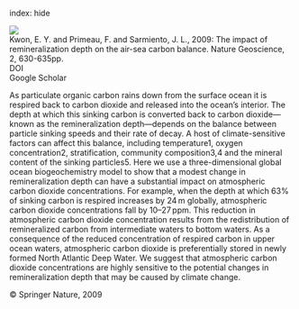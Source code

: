 index: hide

<div class="Citation">
    <div class="Citation-thumb CitationThumb-linked"  data-href="https://doi.org/10.1038/ngeo612">
      <img src="https://static.claimspace.cloud/climate-study-static/refs/thumbs/6/Kwon_et_al_2009-thumb.png" />
    </div>

  <div class="Citation-body">
    <div class="Citation-text">Kwon, E. Y. and Primeau, F. and Sarmiento, J. L., 2009: The impact of remineralization depth on the air-sea carbon balance. <span class="Article-journal">Nature Geoscience, </span><span class="Article-volume">2, </span>630-635pp.</div>
    <div class="Citation-links">
      <div class="CitationLink" data-href="https://doi.org/10.1038/ngeo612">
        <div class="CitationLink-icon CitationLink-Doi"></div>
        <div class="CitationLink-text">DOI</div>
      </div>
      <div class="CitationLink" data-href="https://scholar.google.com/scholar?q=10.1038/ngeo612">
        <div class="CitationLink-icon CitationLink-Scholar"></div>
        <div class="CitationLink-text">Google Scholar</div>
      </div>
    </div>
  </div>
</div>

As particulate organic carbon rains down from the surface ocean it is respired back to carbon dioxide and released into the ocean’s interior. The depth at which this sinking carbon is converted back to carbon dioxide—known as the remineralization depth—depends on the balance between particle sinking speeds and their rate of decay. A host of climate-sensitive factors can affect this balance, including temperature1, oxygen concentration2, stratification, community composition3,4 and the mineral content of the sinking particles5. Here we use a three-dimensional global ocean biogeochemistry model to show that a modest change in remineralization depth can have a substantial impact on atmospheric carbon dioxide concentrations. For example, when the depth at which 63% of sinking carbon is respired increases by 24 m globally, atmospheric carbon dioxide concentrations fall by 10–27 ppm. This reduction in atmospheric carbon dioxide concentration results from the redistribution of remineralized carbon from intermediate waters to bottom waters. As a consequence of the reduced concentration of respired carbon in upper ocean waters, atmospheric carbon dioxide is preferentially stored in newly formed North Atlantic Deep Water. We suggest that atmospheric carbon dioxide concentrations are highly sensitive to the potential changes in remineralization depth that may be caused by climate change.

<div class="Citation-copy">
&copy; Springer Nature, 2009
</div>